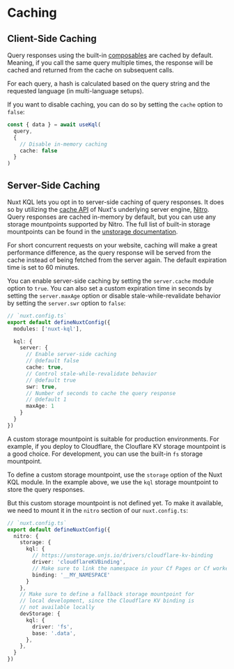 # Caching

## Client-Side Caching

Query responses using the built-in [composables](/api/#composables) are cached by default. Meaning, if you call the same query multiple times, the response will be cached and returned from the cache on subsequent calls.

For each query, a hash is calculated based on the query string and the requested language (in multi-language setups).

If you want to disable caching, you can do so by setting the `cache` option to `false`:

```ts
const { data } = await useKql(
  query,
  {
    // Disable in-memory caching
    cache: false
  }
)
```

## Server-Side Caching

Nuxt KQL lets you opt in to server-side caching of query responses. It does so by utilizing the [cache API](https://nitro.unjs.io/guide/cache) of Nuxt's underlying server engine, [Nitro](https://nitro.unjs.io). Query responses are cached in-memory by default, but you can use any storage mountpoints supported by Nitro. The full list of built-in storage mountpoints can be found in the [unstorage documentation](https://unstorage.unjs.io).

For short concurrent requests on your website, caching will make a great performance difference, as the query response will be served from the cache instead of being fetched from the server again. The default expiration time is set to 60 minutes.

You can enable server-side caching by setting the `server.cache` module option to `true`. You can also set a custom expiration time in seconds by setting the `server.maxAge` option or disable stale-while-revalidate behavior by setting the `server.swr` option to `false`:

```ts
// `nuxt.config.ts`
export default defineNuxtConfig({
  modules: ['nuxt-kql'],

  kql: {
    server: {
      // Enable server-side caching
      // @default false
      cache: true,
      // Control stale-while-revalidate behavior
      // @default true
      swr: true,
      // Number of seconds to cache the query response
      // @default 1
      maxAge: 1
    }
  }
})
```

A custom storage mountpoint is suitable for production environments. For example, if you deploy to Cloudflare, the Clouflare KV storage mountpoint is a good choice. For development, you can use the built-in `fs` storage mountpoint.

To define a custom storage mountpoint, use the `storage` option of the Nuxt KQL module. In the example above, we use the `kql` storage mountpoint to store the query responses.

But this custom storage mountpoint is not defined yet. To make it available, we need to mount it in the `nitro` section of our `nuxt.config.ts`:

```ts
// `nuxt.config.ts`
export default defineNuxtConfig({
  nitro: {
    storage: {
      kql: {
        // https://unstorage.unjs.io/drivers/cloudflare-kv-binding
        driver: 'cloudflareKVBinding',
        // Make sure to link the namespace in your Cf Pages or Cf worker settings
        binding: '__MY_NAMESPACE'
      }
    },
    // Make sure to define a fallback storage mountpoint for
    // local development, since the Cloudflare KV binding is
    // not available locally
    devStorage: {
      kql: {
        driver: 'fs',
        base: '.data',
      },
    },
  }
})
```
